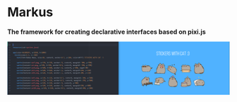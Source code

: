 # Markus
__The framework for creating declarative interfaces based on pixi.js__

![preview](preview.png)
